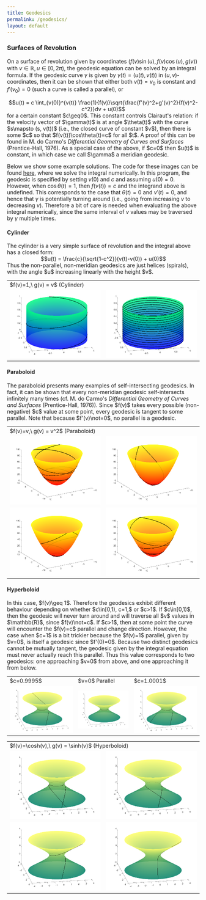 ```yaml
---
title: Geodesics
permalink: /geodesics/
layout: default
---
```



<h3>Surfaces of Revolution</h3>

On a surface of revolution given by coordinates $(f(v)\sin(u), f(v)\cos(u),g(v))$ with $v\in\mathbb{R}, u\in[0,2\pi)$, the geodesic equation can be solved by an integral formula. If the geodesic curve $\gamma$ is given by $\gamma(t)=(u(t),v(t))$ in $(u,v)$-coordinates, then it can be shown that either both $v(t)=v_0$ is constant and $f'(v_0)=0$ (such a curve is called a parallel), or
<center>
$$u(t) = c \int_{v(0)}^{v(t)} \frac{1}{f(v)}\sqrt{\frac{f'(v)^2+g'(v)^2}{f(v)^2-c^2}}dv + u(0)$$
</center>
for a certain constant $c\geq0$. This constant controls Clairaut's relation: if the velocity vector of $\gamma(t)$ is at angle $\theta(t)$ with the curve $s\mapsto (s, v(t))$ (i.e., the  closed curve of constant $v$), then there is some $c$ so that $f(v(t))\cos\theta(t)=c$ for all $t$. A proof of this can be found in M. do Carmo's <cite>Differential Geometry of Curves and Surfaces</cite> (Prentice-Hall, 1976). As a special case of the above, if $c=0$ then $u(t)$ is constant, in which case we call $\gamma$ a meridian geodesic.

Below we show some example solutions. The code for these images can be found <a href='https://github.com/ibeach/ibeach.github.io/tree/master/code/geodesics'>here</a>, where we solve the integral numerically. In this program, the geodesic is specified by setting $v(0)$ and $c$ and assuming $u(0)=0$. However, when $\cos\theta(t)=1$, then $f(v(t))=c$ and the integrand above is undefined. This corresponds to the case that $\theta(t)=0$ and $v'(t)=0$, and hence that $\gamma$ is potentially turning around (i.e., going from increasing $v$ to decreasing $v$). Therefore a bit of care is needed when evaluating the above integral numerically, since the same interval of $v$ values may be traversed by $\gamma$ multiple times.

<h4>Cylinder</h4>
The cylinder is a very simple surface of revolution and the integral above has a closed form:
<center>
$$u(t) = \frac{c}{\sqrt{1-c^2}}(v(t)-v(0)) + u(0)$$
</center>
Thus the non-parallel, non-meridian geodesics are just helices (spirals), with the angle $u$ increasing linearly with the height $v$. 
<table>
	<tr> 
		<td colspan="2">$f(v)=1,\ g(v) = v$ (Cylinder)</td>	
	</tr>
	<tr> 
		<td><img src="\images\geodesics\cylinder2.png"></td>
		<td><img src="\images\geodesics\cylinder3.png"></td>
	</tr>
</table>

<h4>Paraboloid</h4>
The paraboloid presents many examples of self-intersecting geodesics. In fact, it can be shown that every non-meridian geodesic self-intersects infinitely many times (cf. M. do Carmo's <cite>Differential Geometry of Curves and Surfaces</cite> (Prentice-Hall, 1976)). Since $f(v)$ takes every possible (non-negative) $c$ value at some point, every geodesic is tangent to some parallel. Note that because $f'(v)\not=0$, no parallel is a geodesic.
<table>
	<tr> 
		<td colspan="2">$f(v)=v,\ g(v) = v^2$ (Paraboloid)</td>	
	</tr>
	<tr> 
		<td><img src="\images\geodesics\paraboloid1.png"></td>
		<td><img src="\images\geodesics\paraboloid2.png"></td>
	</tr>
	<tr> 
		<td><img src="\images\geodesics\paraboloid3.png"></td>
		<td><img src="\images\geodesics\paraboloid4.png"></td>
	</tr>
</table>

<h4>Hyperboloid</h4>
In this case, $f(v)\geq 1$. Therefore the geodesics exhibit different behaviour depending on whether $c\in[0,1), c=1,$ or $c>1$. If $c\in[0,1)$, then the geodesic will never turn around and will traverse all $v$ values in $\mathbb{R}$, since $f(v)\not=c$. If $c>1$, then at some point the curve will encounter the $f(v)=c$ parallel and change direction. However, the case when $c=1$ is a bit trickier because the $f(v)=1$ parallel, given by $v=0$, is itself a geodesic since $f'(0)=0$. Because two distinct geodesics cannot be mutually tangent, the geodesic given by the integral equation must never actually reach this parallel. Thus this value corresponds to two geodesics: one approaching $v=0$ from above, and one approaching it from below.

<table>
	<tr> 
		<td>$c=0.9995$</td>	
		<td>$v=0$ Parallel</td>	
		<td>$c=1.0001$</td>	
	</tr>
	<tr> 
		<td><img src="\images\geodesics\hyperboloid0.9995.png"></td>
		<td><img src="\images\geodesics\hyperboloid1.0000.png"></td>
		<td><img src="\images\geodesics\hyperboloid1.0001.png"></td>
	</tr>
</table>

<table>
	<tr> 
		<td colspan="2">$f(v)=\cosh(v),\ g(v) = \sinh(v)$ (Hyperboloid)</td>	
	</tr>
	<tr> 
		<td><img src="\images\geodesics\hyperboloid1.png"></td>
		<td><img src="\images\geodesics\hyperboloid2.png"></td>
	</tr>
	<tr> 
		<td><img src="\images\geodesics\hyperboloid3.png"></td>
		<td><img src="\images\geodesics\hyperboloid4.png"></td>
	</tr>
</table>

